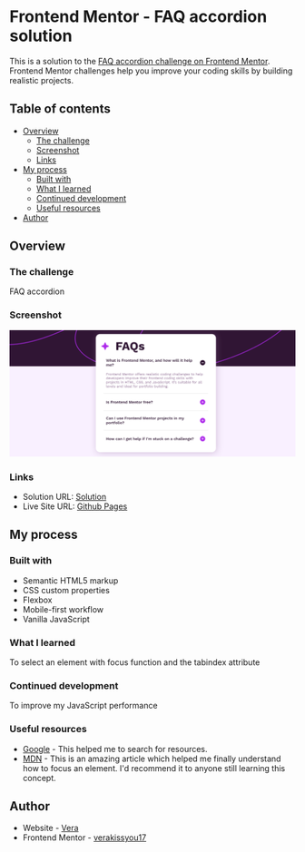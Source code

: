 # Frontend Mentor - FAQ accordion solution

This is a solution to the [FAQ accordion challenge on Frontend Mentor](https://www.frontendmentor.io/challenges/faq-accordion-wyfFdeBwBz). Frontend Mentor challenges help you improve your coding skills by building realistic projects.

## Table of contents

- [Overview](#overview)
  - [The challenge](#the-challenge)
  - [Screenshot](#screenshot)
  - [Links](#links)
- [My process](#my-process)
  - [Built with](#built-with)
  - [What I learned](#what-i-learned)
  - [Continued development](#continued-development)
  - [Useful resources](#useful-resources)
- [Author](#author)

## Overview

### The challenge

FAQ accordion

### Screenshot

![](./images/Firefox_Screenshot_2024-02-03T20-02-48.499Z.png)

### Links

- Solution URL: [Solution](https://www.frontendmentor.io/solutions/faq-accordion-challenge-TmXwv0y4m7)
- Live Site URL: [Github Pages](https://verakissyou17.github.io/FAQ-accordion/)

## My process

### Built with

- Semantic HTML5 markup
- CSS custom properties
- Flexbox
- Mobile-first workflow
- Vanilla JavaScript

### What I learned

To select an element with focus function and the tabindex attribute

### Continued development

To improve my JavaScript performance

### Useful resources

- [Google](https://www.google.com) - This helped me to search for resources.
- [MDN](https://developer.mozilla.org/en-US/docs/Web/API/HTMLElement/focus) - This is an amazing article which helped me finally understand how to focus an element. I'd recommend it to anyone still learning this concept.

## Author

- Website - [Vera](https://github.com/verakissyou17)
- Frontend Mentor - [verakissyou17](https://www.frontendmentor.io/profile/verakissyou17)
